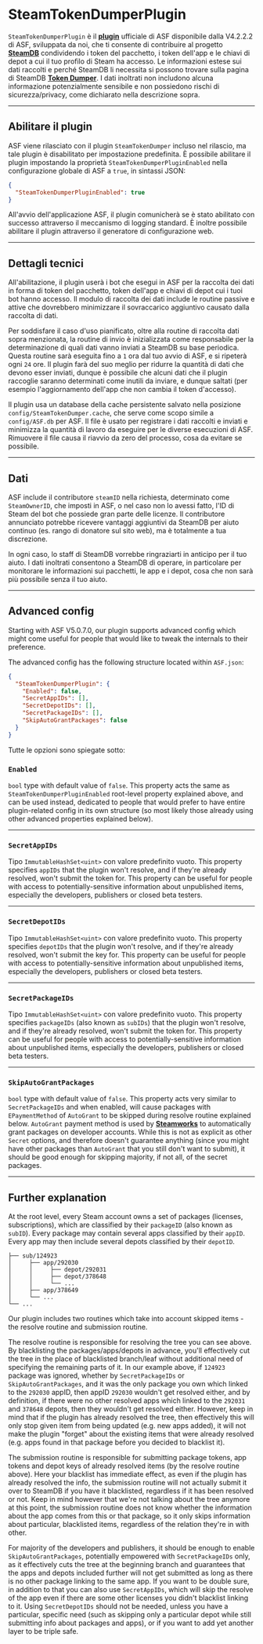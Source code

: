 # SteamTokenDumperPlugin

`SteamTokenDumperPlugin` è il **[plugin](https://github.com/JustArchiNET/ArchiSteamFarm/wiki/Plugins)** ufficiale di ASF disponibile dalla V4.2.2.2 di ASF, sviluppata da noi, che ti consente di contribuire al progetto **[SteamDB](https://steamdb.info)** condividendo i token del pacchetto, i token dell'app e le chiavi di depot a cui il tuo profilo di Steam ha accesso. Le informazioni estese sui dati raccolti e perché SteamDB li necessita si possono trovare sulla pagina di SteamDB **[Token Dumper](https://steamdb.info/tokendumper)**. I dati inoltrati non includono alcuna informazione potenzialmente sensibile e non possiedono rischi di sicurezza/privacy, come dichiarato nella descrizione sopra.

---

## Abilitare il plugin

ASF viene rilasciato con il plugin `SteamTokenDumper` incluso nel rilascio, ma tale plugin è disabilitato per impostazione predefinita. È possibile abilitare il plugin impostando la proprietà `SteamTokenDumperPluginEnabled` nella configurazione globale di ASF a `true`, in sintassi JSON:

```json
{
  "SteamTokenDumperPluginEnabled": true
}
```

All'avvio dell'applicazione ASF, il plugin comunicherà se è stato abilitato con successo attraverso il meccanismo di logging standard. È inoltre possibile abilitare il plugin attraverso il generatore di configurazione web.

---

## Dettagli tecnici

All'abilitazione, il plugin userà i bot che esegui in ASF per la raccolta dei dati in forma di token del pacchetto, token dell'app e chiavi di depot cui i tuoi bot hanno accesso. Il modulo di raccolta dei dati include le routine passive e attive che dovrebbero minimizzare il sovraccarico aggiuntivo causato dalla raccolta di dati.

Per soddisfare il caso d'uso pianificato, oltre alla routine di raccolta dati sopra menzionata, la routine di invio è inizializzata come responsabile per la determinazione di quali dati vanno inviati a SteamDB su base periodica. Questa routine sarà eseguita fino a `1` ora dal tuo avvio di ASF, e si ripeterà ogni `24` ore. Il plugin farà del suo meglio per ridurre la quantità di dati che devono esser inviati, dunque è possibile che alcuni dati che il plugin raccoglie saranno determinati come inutili da inviare, e dunque saltati (per esempio l'aggiornamento dell'app che non cambia il token d'accesso).

Il plugin usa un database della cache persistente salvato nella posizione `config/SteamTokenDumper.cache`, che serve come scopo simile a `config/ASF.db` per ASF. Il file è usato per registrare i dati raccolti e inviati e minimizza la quantità di lavoro da eseguire per le diverse esecuzioni di ASF. Rimuovere il file causa il riavvio da zero del processo, cosa da evitare se possibile.

---

## Dati

ASF include il contributore `steamID` nella richiesta, determinato come `SteamOwnerID`, che imposti in ASF, o nel caso non lo avessi fatto, l'ID di Steam del bot che possiede gran parte delle licenze. Il contributore annunciato potrebbe ricevere vantaggi aggiuntivi da SteamDB per aiuto continuo (es. rango di donatore sul sito web), ma è totalmente a tua discrezione.

In ogni caso, lo staff di SteamDB vorrebbe ringraziarti in anticipo per il tuo aiuto. I dati inoltrati consentono a SteamDB di operare, in particolare per monitorare le informazioni sui pacchetti, le app e i depot, cosa che non sarà più possibile senza il tuo aiuto.

---

## Advanced config

Starting with ASF V5.0.7.0, our plugin supports advanced config which might come useful for people that would like to tweak the internals to their preference.

The advanced config has the following structure located within `ASF.json`:

```json
{
  "SteamTokenDumperPlugin": {
    "Enabled": false,
    "SecretAppIDs": [],
    "SecretDepotIDs": [],
    "SecretPackageIDs": [],
    "SkipAutoGrantPackages": false
  }
}
```

Tutte le opzioni sono spiegate sotto:

### `Enabled`

`bool` type with default value of `false`. This property acts the same as `SteamTokenDumperPluginEnabled` root-level property explained above, and can be used instead, dedicated to people that would prefer to have entire plugin-related config in its own structure (so most likely those already using other advanced properties explained below).

---

### `SecretAppIDs`

Tipo `ImmutableHashSet<uint>` con valore predefinito vuoto. This property specifies `appIDs` that the plugin won't resolve, and if they're already resolved, won't submit the token for. This property can be useful for people with access to potentially-sensitive information about unpublished items, especially the developers, publishers or closed beta testers.

---

### `SecretDepotIDs`

Tipo `ImmutableHashSet<uint>` con valore predefinito vuoto. This property specifies `depotIDs` that the plugin won't resolve, and if they're already resolved, won't submit the key for. This property can be useful for people with access to potentially-sensitive information about unpublished items, especially the developers, publishers or closed beta testers.

---

### `SecretPackageIDs`

Tipo `ImmutableHashSet<uint>` con valore predefinito vuoto. This property specifies `packageIDs` (also known as `subIDs`) that the plugin won't resolve, and if they're already resolved, won't submit the token for. This property can be useful for people with access to potentially-sensitive information about unpublished items, especially the developers, publishers or closed beta testers.

---

### `SkipAutoGrantPackages`

`bool` type with default value of `false`. This property acts very similar to `SecretPackageIDs` and when enabled, will cause packages with `EPaymentMethod` of `AutoGrant` to be skipped during resolve routine explained below. `AutoGrant` payment method is used by **[Steamworks](https://partner.steamgames.com)** to automatically grant packages on developer accounts. While this is not as explicit as other `Secret` options, and therefore doesn't guarantee anything (since you might have other packages than `AutoGrant` that you still don't want to submit), it should be good enough for skipping majority, if not all, of the secret packages.

---

## Further explanation

At the root level, every Steam account owns a set of packages (licenses, subscriptions), which are classified by their `packageID` (also known as `subID`). Every package may contain several apps classified by their `appID`. Every app may then include several depots classified by their `depotID`.

```text
├── sub/124923
│     ├── app/292030
│     │     ├── depot/292031
│     │     ├── depot/378648
│     │     └── ...
│     ├── app/378649
│     └── ...
└── ...
```

Our plugin includes two routines which take into account skipped items - the resolve routine and submission routine.

The resolve routine is responsible for resolving the tree you can see above. By blacklisting the packages/apps/depots in advance, you'll effectively cut the tree in the place of blacklisted branch/leaf without additional need of specifying the remaining parts of it. In our example above, if `124923` package was ignored, whether by `SecretPackageIDs` or `SkipAutoGrantPackages`, and it was the only package you own which linked to the `292030` appID, then appID `292030` wouldn't get resolved either, and by definition, if there were no other resolved apps which linked to the `292031` and `378648` depots, then they wouldn't get resolved either. However, keep in mind that if the plugin has already resolved the tree, then effectively this will only stop given item from being updated (e.g. new apps added), it will not make the plugin "forget" about the existing items that were already resolved (e.g. apps found in that package before you decided to blacklist it).

The submission routine is responsible for submitting package tokens, app tokens and depot keys of already resolved items (by the resolve routine above). Here your blacklist has immediate effect, as even if the plugin has already resolved the info, the submission routine will not actually submit it over to SteamDB if you have it blacklisted, regardless if it has been resolved or not. Keep in mind however that we're not talking about the tree anymore at this point, the submission routine does not know whether the information about the app comes from this or that package, so it only skips information about particular, blacklisted items, regardless of the relation they're in with other.

For majority of the developers and publishers, it should be enough to enable `SkipAutoGrantPackages`, potentially empowered with `SecretPackageIDs` only, as it effectively cuts the tree at the beginning branch and guarantees that the apps and depots included further will not get submitted as long as there is no other package linking to the same app. If you want to be double sure, in addition to that you can also use `SecretAppIDs`, which will skip the resolve of the app even if there are some other licenses you didn't blacklist linking to it. Using `SecretDepotIDs` should not be needed, unless you have a particular, specific need (such as skipping only a particular depot while still submitting info about packages and apps), or if you want to add yet another layer to be triple safe.